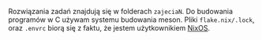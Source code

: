 Rozwiązania zadań znajdują się w folderach `zajeciaN`. 
Do budowania programów w C używam systemu budowania meson. 
Pliki `flake.nix/.lock`, oraz `.envrc` biorą się z faktu, że jestem użytkownikiem [NixOS](https://nixos.org).  
